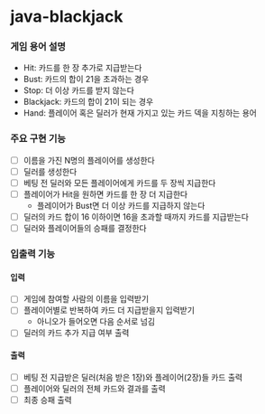 # java-blackjack
### 게임 용어 설명
- Hit: 카드를 한 장 추가로 지급받는다
- Bust: 카드의 합이 21을 초과하는 경우
- Stop: 더 이상 카드를 받지 않는다
- Blackjack: 카드의 합이 21이 되는 경우
- Hand: 플레이어 혹은 딜러가 현재 가지고 있는 카드 덱을 지칭하는 용어

### 주요 구현 기능
- [ ] 이름을 가진 N명의 플레이어를 생성한다 
- [ ] 딜러를 생성한다
- [ ] 베팅 전 딜러와 모든 플레이어에게 카드를 두 장씩 지급한다
- [ ] 플레이어가 Hit을 원하면 카드를 한 장 더 지급한다
  - 플레이어가 Bust면 더 이상 카드를 지급하지 않는다
- [ ] 딜러의 카드 합이 16 이하이면 16을 초과할 때까지 카드를 지급받는다
- [ ] 딜러와 플레이어들의 승패를 결정한다

### 입출력 기능
#### 입력
- [ ] 게임에 참여할 사람의 이름을 입력받기
- [ ] 플레이어별로 반복하여 카드 더 지급받을지 입력받기
  - 아니오가 들어오면 다음 순서로 넘김
- [ ] 딜러의 카드 추가 지급 여부 출력
#### 출력
- [ ] 베팅 전 지급받은 딜러(처음 받은 1장)와 플레이어(2장)들 카드 출력
- [ ] 플레이어와 딜러의 전체 카드와 결과를 출력
- [ ] 최종 승패 출력
